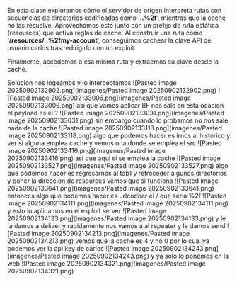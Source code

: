 En esta clase exploramos cómo el servidor de origen interpreta rutas con secuencias de directorios codificadas como ‘**..%2f**‘, mientras que la caché no las resuelve. Aprovechamos esto junto con un prefijo de ruta estática (resources) que activa reglas de caché. Al construir una ruta como ‘**/resources/..%2fmy-account**‘, conseguimos cachear la clave API del usuario carlos tras redirigirlo con un exploit.

Finalmente, accedemos a esa misma ruta y extraemos su clave desde la caché.

Solucion
nos logeamos y lo interceptamos
![Pasted image 20250902132902.png](imagenes/Pasted image 20250902132902.png)
![Pasted image 20250902133006.png](imagenes/Pasted image 20250902133006.png)
asi que vamos aplicar BF
nos sale en esta ocacion el payload es el ?
![Pasted image 20250902133031.png](imagenes/Pasted image 20250902133031.png)
sin embargo cuando lo probamos no nos sale nada de la cache
![Pasted image 20250902133118.png](imagenes/Pasted image 20250902133118.png)
algo que podemos hacer es irnos al historico y ver si alguna emplea cache y vemos una donde se emplea el src
![Pasted image 20250902133416.png](imagenes/Pasted image 20250902133416.png)
asi que aqui si se emplea la cache
![Pasted image 20250902133527.png](imagenes/Pasted image 20250902133527.png)
algo que podemos hacer es regresarnos al tab1 y retroceder algunos directorios y poner la direccion de resources
vemos que si funciona
![Pasted image 20250902133641.png](imagenes/Pasted image 20250902133641.png)
entonces algo que podemos hacer es urlcodear el / que seria %2f
![Pasted image 20250902134111.png](imagenes/Pasted image 20250902134111.png)
y esto lo aplicamos en el exploit server
![Pasted image 20250902134133.png](imagenes/Pasted image 20250902134133.png)
y le la damos a deliver y rapidamente nos vamos a al repeater y le damos send
![Pasted image 20250902134213.png](imagenes/Pasted image 20250902134213.png)
vemos que la cache es 4 y no 0
por lo cual ya podemos ver la api key de carlos
![Pasted image 20250902134243.png](imagenes/Pasted image 20250902134243.png)
y ya solo lo ponemos en la web
![Pasted image 20250902134321.png](imagenes/Pasted image 20250902134321.png)

